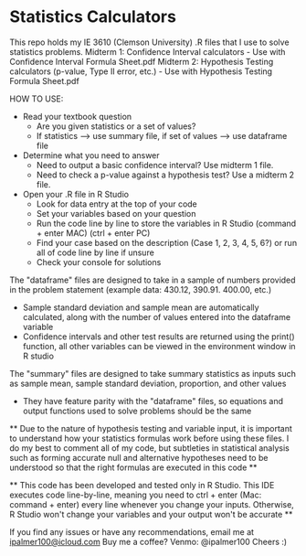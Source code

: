 # Statistics Calculators
This repo holds my IE 3610 (Clemson University) .R files that I use to solve statistics problems.
Midterm 1: Confidence Interval calculators - Use with Confidence Interval Formula Sheet.pdf
Midterm 2: Hypothesis Testing calculators (p-value, Type II error, etc.) - Use with Hypothesis Testing Formula Sheet.pdf

HOW TO USE:
* Read your textbook question
  - Are you given statistics or a set of values? 
  - If statistics --> use summary file, if set of values --> use dataframe file
* Determine what you need to answer
  - Need to output a basic confidence interval? Use midterm 1 file.
  - Need to check a p-value against a hypothesis test? Use a midterm 2 file.
* Open your .R file in R Studio
  - Look for data entry at the top of your code
  - Set your variables based on your question
  - Run the code line by line to store the variables in R Studio (command + enter MAC) (ctrl + enter PC)
  - Find your case based on the description (Case 1, 2, 3, 4, 5, 6?) or run all of code line by line if unsure
  - Check your console for solutions
  

The "dataframe" files are designed to take in a sample of numbers provided in the problem statement (example data: 430.12, 390.91. 400.00, etc.)
* Sample standard deviation and sample mean are automatically calculated, along with the number of values entered into the dataframe variable
* Confidence intervals and other test results are returned using the print() function, all other variables can be viewed in the environment window in R studio

The "summary" files are designed to take summary statistics as inputs such as sample mean, sample standard deviation, proportion, and other values
* They have feature parity with the "dataframe" files, so equations and output functions used to solve problems should be the same

** Due to the nature of hypothesis testing and variable input, it is important to understand how your statistics formulas work before using these files. 
  I do my best to comment all of my code, but subtleties in statistical analysis such as forming accurate null and alternative hypotheses need to be understood
  so that the right formulas are executed in this code **
  
** This code has been developed and tested only in R Studio. This IDE executes code line-by-line, meaning you need to ctrl + enter (Mac: command + enter) every 
  line whenever you change your inputs. Otherwise, R Studio won't change your variables and your output won't be accurate **
 
If you find any issues or have any recommendations, email me at ipalmer100@icloud.com
Buy me a coffee? Venmo: @ipalmer100
Cheers :)
